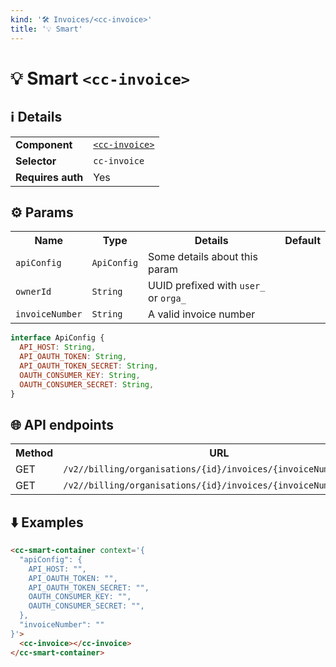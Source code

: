 ```yaml
---
kind: '🛠 Invoices/<cc-invoice>'
title: '💡 Smart'
---
```

# 💡 Smart `<cc-invoice>`

## ℹ️ Details

<table>
  <tr><td><strong>Component    </strong> <td><a href="https://www.clever-cloud.com/developers/doc/clever-components/?path=/story/%F0%9F%9B%A0-invoices-cc-invoice--default-story"><code>&lt;cc-invoice&gt;</code></a>
  <tr><td><strong>Selector     </strong> <td><code>cc-invoice</code>
  <tr><td><strong>Requires auth</strong> <td>Yes
</table>

## ⚙️ Params

<table>
  <tr><th>Name                       <th>Type                   <th>Details                                                     <th>Default
  <tr><td><code>apiConfig</code>     <td><code>ApiConfig</code> <td>Some details about this param                               <td>
  <tr><td><code>ownerId</code>       <td><code>String</code>    <td>UUID prefixed with <code>user_</code> or <code>orga_</code> <td>
  <tr><td><code>invoiceNumber</code> <td><code>String</code>    <td>A valid invoice number                                      <td>
</table>

```js
interface ApiConfig {
  API_HOST: String,
  API_OAUTH_TOKEN: String,
  API_OAUTH_TOKEN_SECRET: String,
  OAUTH_CONSUMER_KEY: String,
  OAUTH_CONSUMER_SECRET: String,
}
```

## 🌐 API endpoints

<table>
  <tr><th>Method <th>URL                                                                        <th>Cache?
  <tr><td>GET    <td><code>/v2//billing/organisations/{id}/invoices/{invoiceNumber}</code>      <td>Default
  <tr><td>GET    <td><code>/v2//billing/organisations/{id}/invoices/{invoiceNumber}.html</code> <td>Default
</table>

## ⬇️️ Examples

```html
<cc-smart-container context='{
  "apiConfig": {
    API_HOST: "",
    API_OAUTH_TOKEN: "",
    API_OAUTH_TOKEN_SECRET: "",
    OAUTH_CONSUMER_KEY: "",
    OAUTH_CONSUMER_SECRET: "",
  },
  "invoiceNumber": ""
}'>
  <cc-invoice></cc-invoice>
</cc-smart-container>
```
